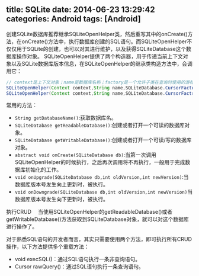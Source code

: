 title: SQLite
date: 2014-06-23 13:29:42
categories: Android
tags: [Android]
---
创建SQLite数据库推荐继承SQLiteOpenHelper类，然后重写其中的onCreate()方法，在onCreate()方法中，执行数据库创建的SQL语句。而SQLiteOpenHelper不仅仅用于SQLite的创建，也可以对其进行维护，以及获得SQLiteDatabase这个数据库操作对象。
SQLiteOpenHelper提供了两个构造器，用于传递当前上下文对象以及SQLite数据库版本信息，在SQLiteOpenHelper的继承类构造方法中，会调用它：
```java
// context是上下文对象；name是数据库名称；factory是一个允许子类在查询时使用的游标，一般不用传null;version是数据库版本号；errorHandler是一个接口，当数据库错误的时候，执行的补救方法。
SQLiteOpenHelper(Context context,String name,SQLiteDatabase.CursorFactory factory,int version).
SQLiteOpenHelper(Context context,String name,SQLiteDatabase.CursorFactroy factory,int version,DatabaseErrorHandler errorHandler).
```
常用的方法：
- `String getDatabaseName()`:获取数据库名。
- `SQLiteDatabase getReadableDatabase()`:创建或者打开一个可读的数据库对象。
- `SQLiteDatabase getWritableDatabase()`:创建或者打开一个可读/写的数据库对象。
- `abstract void onCreate(SQLiteDatabase db)`:当第一次调用SQLiteOpenHelper的时候执行，之后再次调用将不再执行，一般用于完成数据库初始化的工作。
- `void onUpgrade(SQLiteDatabase db,int oldVersion,int newVersion)`:当数据库版本号发生向上更新时，被执行。
- `void onDowngrade(SQLiteDatabase db,int oldVersion,int newVersion)`当数据库版本号发生向下更新时，被执行。

执行CRUD
　当使用SQLiteOpenHelper的getReadableDatabase()或者getWritableDatabase()方法获取到SQLiteDatabase对象，就可以对这个数据库进行操作了。

对于熟悉SQL语句的开发者而言，其实只需要使用两个方法，即可执行所有CRUD操作，以下方法提供多个重载方法：
- void execSQL()：通过SQL语句执行一条非查询语句。
- Cursor rawQuery()：通过SQL语句执行一条查询语句。